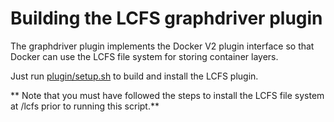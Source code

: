 # Building the LCFS graphdriver plugin
The graphdriver plugin implements the Docker V2 plugin interface so that Docker can use the LCFS file system for storing container layers.

Just run [plugin/setup.sh](https://github.com/portworx/lcfs/edit/master/plugin/README.md) to build and install the LCFS plugin.

** Note that you must have followed the steps to install the LCFS file system at /lcfs prior to running this script.**
